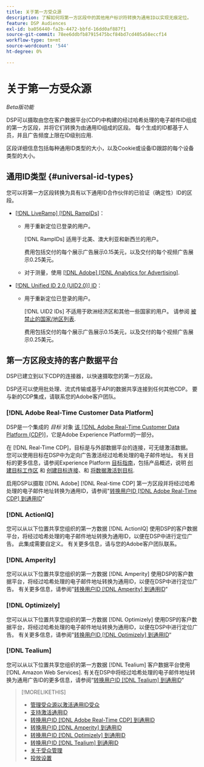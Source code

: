 ```yaml
---
title: 关于第一方受众源
description: 了解如何将第一方区段中的其他用户标识符转换为通用ID以实现无痕定位。
feature: DSP Audiences
exl-id: ba056440-fa2b-4472-bbfd-16dd0af887f1
source-git-commit: 78ee6ddbfb87915475bcf84bd7cd405a58eccf14
workflow-type: tm+mt
source-wordcount: '544'
ht-degree: 0%

---
```


# 关于第一方受众源

*Beta版功能*

DSP可以摄取由您在客户数据平台(CDP)中构建的经过哈希处理的电子邮件ID组成的第一方区段，并将它们转换为由通用ID组成的区段。 每个生成的ID都基于人员，并且广告频度上限在ID级别应用<!-- Move that info. to somewhere else? -->.

区段详细信息包括每种通用ID类型的大小，以及Cookie或设备ID跟踪的每个设备类型的大小。

## 通用ID类型 {#universal-id-types}

<!--  Replace below with this once ID5 sources are possible 

Using your first-party data, you can create segments with IDs from the following universal ID partners.

* Authenticated (deterministic) IDs using hashed email addresses:

-->

您可以将第一方区段转换为具有以下通用ID合作伙伴的已验证（确定性）ID的区段。

* [[!DNL LiveRamp] [!DNL RampIDs]](https://liveramp.com/identity-resolution)：

   * 用于重新定位已登录的用户。

     [!DNL RampIDs] 适用于北美、澳大利亚和新西兰的用户。

     费用包括交付的每个展示广告展示0.15美元，以及交付的每个视频广告展示0.25美元。

   * 对于测量，使用 [[!DNL Adobe] [!DNL Analytics for Advertising]](/help/integrations/analytics/overview.md).

* [[!DNL Unified ID 2.0 (UID2.0)] ID](https://unifiedid.com)：

   * 用于重新定位已登录的用户。

     [!DNL UID2 IDs] 不适用于欧洲经济区和其他一些国家的用户。 请参阅 [被禁止的国家/地区列表](/help/policies/universal-id-policy.md#prohibited-countries-uid2).

     费用包括交付的每个展示广告展示0.15美元，以及交付的每个视频广告展示0.25美元。

<!-- Not yet

* Probabilistic (unauthenticated) IDs using hashed email addresses:

  * [[!DNL ID5] IDs](https://id5.io): For retargeting unauthenticated site traffic, prospecting using third-party data, and measurement for both using [[!DNL Adobe] [!DNL Analytics for Advertising]](/help/integrations/analytics/overview.md). ID5 IDs are available for no fee.

    ID5 creates an ID by stitching together user signals (hashed email address) with various browser signals (such as IP address and timestamp).

    [!DNL Analytics] measurement requires all [prerequisites for implementing [!DNL Analytics for Advertising]](/help/integrations/analytics/prerequisites.md) and the [AMO ID and EF ID in your tracking URLs](/help/integrations/analytics/ids.md). You also must sign an agreement with [!DNL ID5] and set a parameter within your existing JavaScript tracking tags. <!-- Contact your Adobe Account Team for instructions. -->

<!--
    >[!NOTE]
    >
    >Third-party segments from [!DNL Eyeota] may automatically include ID5 IDs, in addition to users tracked by cookies or device IDs. The segment details include the size for each type. The usual usage fee for each segment, which is stated next to the segment name, applies; no additional fees are charged for the ID5 IDs.
-->

## 第一方区段支持的客户数据平台

DSP已建立到以下CDP的连接器，以快速摄取您的第一方区段。

DSP还可以使用批处理、流式传输或基于API的数据共享连接到任何其他CDP。 要与新的CDP集成，请联系您的Adobe客户团队。

### [!DNL Adobe Real-Time Customer Data Platform]

DSP是一个集成的 *目标* 对象 [该 [!DNL Adobe Real-Time Customer Data Platform (CDP)]](https://experienceleague.adobe.com/docs/experience-platform/rtcdp/overview.html?lang=zh-Hans)，它是Adobe Experience Platform的一部分。

在 [!DNL Real-Time CDP]，目标是与外部数据平台的连接，可无缝激活数据。 您可以使用目标在DSP中为定向广告激活经过哈希处理的电子邮件地址。 有关目标的更多信息，请参阅Experience Platform [目标指南](https://experienceleague.adobe.com/docs/experience-platform/destinations/home.html)，包括产品概述，说明 [创建目标工作区](https://experienceleague.adobe.com/docs/experience-platform/destinations/ui/destinations-workspace.html) 和 [创建目标连接](https://experienceleague.adobe.com/docs/experience-platform/destinations/ui/connect-destination.html)、和 [将数据激活到目标](https://experienceleague.adobe.com/docs/experience-platform/destinations/ui/activate/activate-segment-streaming-destinations.html).

启用DSP以摄取 [!DNL Adobe] [!DNL Real-time CDP] 第一方区段并将经过哈希处理的电子邮件地址转换为通用ID，请参阅&quot;[转换用户ID [!DNL Adobe Real-Time CDP] 到通用ID](/help/dsp/audiences/sources/source-adobe-rtcdp.md)“

### [!DNL ActionIQ]

您可以从以下位置共享您组织的第一方数据 [!DNL ActionIQ] 使用DSP的客户数据平台，将经过哈希处理的电子邮件地址转换为通用ID，以便在DSP中进行定位广告。 此集成需要自定义。 有关更多信息，请与您的Adobe客户团队联系。

### [!DNL Amperity]

您可以从以下位置共享您组织的第一方数据 [!DNL Amperity] 使用DSP的客户数据平台，将经过哈希处理的电子邮件地址转换为通用ID，以便在DSP中进行定位广告。 有关更多信息，请参阅&quot;[转换用户ID [!DNL Amperity] 到通用ID](/help/dsp/audiences/sources/source-amperity.md)“

### [!DNL Optimizely]

您可以从以下位置共享您组织的第一方数据 [!DNL Optimizely] 使用DSP的客户数据平台，将经过哈希处理的电子邮件地址转换为通用ID，以便在DSP中进行定位广告。 有关更多信息，请参阅&quot;[转换用户ID [!DNL Optimizely] 到通用ID](/help/dsp/audiences/sources/source-optimizely.md)“

### [!DNL Tealium]

您可以从以下位置共享您组织的第一方数据 [!DNL Tealium] 客户数据平台使用 [!DNL Amazon Web Services]. 有关在DSP中将经过哈希处理的电子邮件地址转换为通用广告ID的更多信息，请参阅“[转换用户ID [!DNL Tealium] 到通用ID](/help/dsp/audiences/sources/source-tealium.md)“

>[!MORELIKETHIS]
>
>* [管理受众源以激活通用ID受众](source-manage.md)
>* [支持激活通用ID](/help/dsp/audiences/universal-ids.md)
>* [转换用户ID [!DNL Adobe Real-Time CDP] 到通用ID](/help/dsp/audiences/sources/source-adobe-rtcdp.md)
>* [转换用户ID [!DNL Amperity] 到通用ID](/help/dsp/audiences/sources/source-amperity.md)
>* [转换用户ID [!DNL Optimizely] 到通用ID](/help/dsp/audiences/sources/source-optimizely.md)
>* [转换用户ID [!DNL Tealium] 到通用ID](/help/dsp/audiences/sources/source-tealium.md)
>* [关于受众管理](/help/dsp/audiences/audience-about.md)
>* [投放设置](/help/dsp/campaign-management/placements/placement-settings.md)
